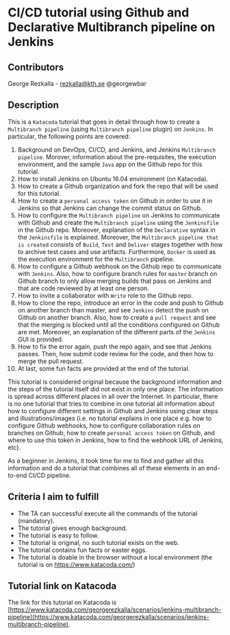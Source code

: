 # CI/CD tutorial using Github and Declarative Multibranch pipeline on Jenkins

## Contributors
George Rezkalla - rezkalla@kth.se @georgewbar

## Description

This is a `Katacoda` tutorial that goes in detail through how to create a `Multibranch pipeline` (using `Multibranch pipeline` plugin) on `Jenkins`. In particular, the following points are covered:

1. Background on DevOps, CI/CD, and Jenkins, and Jenkins `Multibranch pipeline`. Morover, information about the pre-requisites, the execution environment, and the sample `Java` app on the Github repo for this tutorial.
1. How to install Jenkins on Ubuntu 16.04 environment (on Katacoda).
1. How to create a Github organization and fork the repo that will be used for this tutorial.
1. How to create a `personal access token` on Github in order to use it in Jenkins so that Jenkins can change the commit status on Github.
1. How to configure the `Multibranch pipeline` on Jenkins to communicate with Github and create the `Multibranch pipeline` using the `Jenkinsfile` in the Github repo. Moreover, explanation of the `Declarative` syntax in the `Jenkinsfile` is explained. Moreover, the `Multibranch pipeline that is created` consists of `Build`, `Test` and `Deliver` stages together with how to archive test cases and use artifacts. Furthermore, `Docker` is used as the execution environment for the `Multibranch` pipeline.
1. How to configure a Github webhook on the Github repo to communicate with `Jenkins`. Also, how to configure branch rules for `master` branch on Github branch to only allow merging builds that pass on Jenkins and that are code reviewed by at least one person.
1. How to invite a collaborator with `Write` role to the Github repo.
1. How to clone the repo, introduce an error in the code and push to Github on another branch than master, and see `Jenkins` detect the push on Github on another branch. Also, how to create a `pull request` and see that the merging is blocked until all the conditions configured on Github are met. Moreover, an explanation of the different parts of the `Jenkins` GUI is provided.
1. How to fix the error again, push the repo again, and see that Jenkins passes. Then, how submit code review for the code, and then how to merge the pull request.
1. At last, some fun facts are provided at the end of the tutorial.

This tutorial is considered original because the background information and the steps of the tutorial itself did not exist in only one place. The information is spread across different places in all over the Internet. In particular, there is no one tutorial that tries to combine in one tutorial all information about how to configure different settings in Github and Jenkins using clear steps and illustrations/images (i.e. no tutorial explains in one place e.g. how to configure Github webhooks, how to configure collaboration rules on branches on Github, how to create `personal access token` on Github, and where to use this token in Jenkins, how to find the webhook URL of Jenkins, etc).

As a beginner in Jenkins, it took time for me to find and gather all this information and do a tutorial that combines all of these elements in an end-to-end CI/CD pipeline.

## Criteria I aim to fulfill

* The TA can successful execute all the commands of the tutorial (mandatory).
* The tutorial gives enough background.
* The tutorial is easy to follow.
* The tutorial is original, no such tutorial exists on the web.
* The tutorial contains fun facts or easter eggs.
* The tutorial is doable in the browser without a local environment (the tutorial is on https://www.katacoda.com/)

## Tutorial link on Katacoda

The link for this tutorial on Katacoda is [https://www.katacoda.com/georgerezkalla/scenarios/jenkins-multibranch-pipeline](https://www.katacoda.com/georgerezkalla/scenarios/jenkins-multibranch-pipeline).
